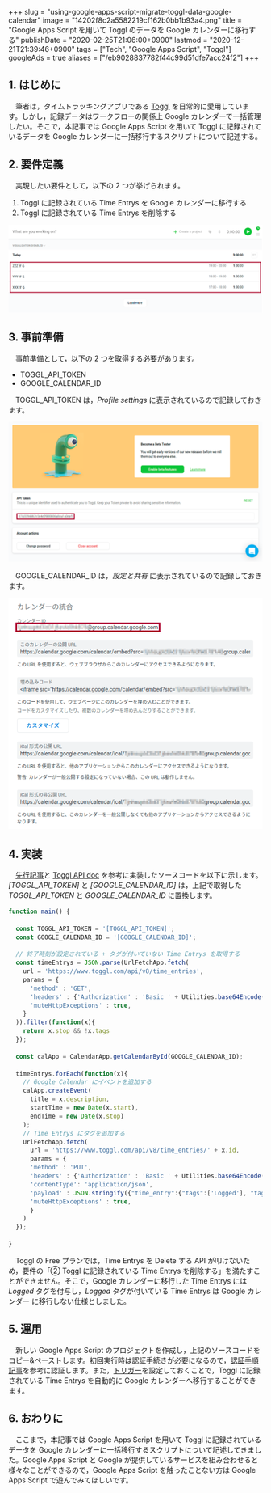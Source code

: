 +++
slug = "using-google-apps-script-migrate-toggl-data-google-calendar"
image = "14202f8c2a5582219cf162b0bb1b93a4.png"
title = "Google Apps Script を用いて Toggl のデータを Google カレンダーに移行する"
publishDate = "2020-02-25T21:06:00+0900"
lastmod = "2020-12-21T21:39:46+0900"
tags = ["Tech", "Google Apps Script", "Toggl"]
googleAds = true
aliases = ["/eb9028837782f44c99d51dfe7acc24f2"]
+++

## 1. はじめに

　筆者は，タイムトラッキングアプリである [Toggl](https://toggl.com/) を日常的に愛用しています。しかし，記録データはワークフローの関係上 Google カレンダーで一括管理したい。そこで，本記事では Google Apps Script を用いて Toggl に記録されているデータを Google カレンダーに一括移行するスクリプトについて記述する。

## 2. 要件定義

　実現したい要件として，以下の 2 つが挙げられます。

1. Toggl に記録されている Time Entrys を Google カレンダーに移行する  
2. Toggl に記録されている Time Entrys を削除する

![](e8555184bc468f7ea1652db6918563d8.png)

## 3. 事前準備

　事前準備として，以下の 2 つを取得する必要があります。

* TOGGL_API_TOKEN
* GOOGLE_CALENDAR_ID

　TOGGL_API_TOKEN は，*Profile settings* に表示されているので記録しておきます。

![](370e258e7c8c1d8d742a5950f7246a23.png)

　GOOGLE_CALENDAR_ID は，*設定と共有* に表示されているので記録しておきます。

![](06aaa09b5a16de6a5d9a71aa67442a87.png)

## 4. 実装

　[先行記事](https://m-kawaguchi.hatenablog.jp/entry/2017/11/12/Toggl%E3%81%AE%E3%83%AD%E3%82%B0%E3%82%92Google%E3%82%AB%E3%83%AC%E3%83%B3%E3%83%80%E3%83%BC%E3%81%AB%E8%87%AA%E5%8B%95%E8%A8%98%E9%8C%B2%E3%81%99%E3%82%8B%E3%82%B9%E3%82%AF%E3%83%AA%E3%83%97 )と [Toggl API doc](https://github.com/toggl/toggl_api_docs/blob/master/toggl_api.md) を参考に実装したソースコードを以下に示します。*[TOGGL_API_TOKEN]* と *[GOOGLE_CALENDAR_ID]* は，上記で取得した *TOGGL_API_TOKEN* と *GOOGLE_CALENDAR_ID* に置換します。

```js
function main() {
  
  const TOGGL_API_TOKEN = '[TOGGL_API_TOKEN]';
  const GOOGLE_CALENDAR_ID = '[GOOGLE_CALENDAR_ID]';
  
  // 終了時刻が設定されている + タグが付いていない Time Entrys を取得する
  const timeEntrys = JSON.parse(UrlFetchApp.fetch(
    url = 'https://www.toggl.com/api/v8/time_entries',
    params = {
      'method' : 'GET',
      'headers' : {'Authorization' : 'Basic ' + Utilities.base64Encode(TOGGL_API_TOKEN + ':api_token')}, 
      'muteHttpExceptions' : true,
    }
  )).filter(function(x){
    return x.stop && !x.tags
  });
  
  const calApp = CalendarApp.getCalendarById(GOOGLE_CALENDAR_ID);
  
  timeEntrys.forEach(function(x){
    // Google Calendar にイベントを追加する
    calApp.createEvent(
      title = x.description,
      startTime = new Date(x.start),
      endTime = new Date(x.stop)
    );
    // Time Entrys にタグを追加する
    UrlFetchApp.fetch(
      url = 'https://www.toggl.com/api/v8/time_entries/' + x.id,
      params = {
      'method' : 'PUT',
      'headers' : {'Authorization' : 'Basic ' + Utilities.base64Encode(TOGGL_API_TOKEN + ':api_token')}, 
      'contentType': 'application/json',
      'payload' : JSON.stringify({"time_entry":{"tags":['Logged'], "tag_action": "add"}}),
      'muteHttpExceptions' : true,
      }
    )
  });

}
```

　Toggl の Free プランでは，Time Entrys を Delete する API が叩けないため，要件の「② Toggl に記録されている Time Entrys を削除する」を満たすことができません。そこで，Google カレンダーに移行した Time Entrys には *Logged* タグを付与し，*Logged* タグが付いている Time Entrys は Google カレンダー に移行しない仕様としました。

## 5. 運用

　新しい Google Apps Script のプロジェクトを作成し，上記のソースコードをコピー&ペーストします。初回実行時は認証手続きが必要になるので，[認証手順記事](https://www.virment.com/step-allow-google-apps-script/)を参考に認証します。また，[トリガー](https://tonari-it.com/gas-trigger-set/)を設定しておくことで，Toggl に記録されている Time Entrys を自動的に Google カレンダーへ移行することができます。

## 6. おわりに

　ここまで，本記事では Google Apps Script を用いて Toggl に記録されているデータを Google カレンダーに一括移行するスクリプトについて記述してきました。Google Apps Script と Google が提供しているサービスを組み合わせると様々なことができるので，Google Apps Script を触ったことない方は Google Apps Script で遊んでみてほしいです。